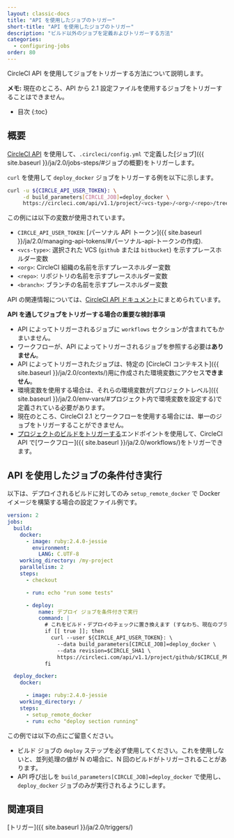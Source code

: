 ```yaml
---
layout: classic-docs
title: "API を使用したジョブのトリガー"
short-title: "API を使用したジョブのトリガー"
description: "ビルド以外のジョブを定義およびトリガーする方法"
categories:
  - configuring-jobs
order: 80
---
```


CircleCI API を使用してジョブをトリガーする方法について説明します。

**メモ:** 現在のところ、API から 2.1 設定ファイルを使用するジョブをトリガーすることはできません。

- 目次
{:toc}

## 概要

[CircleCI API](https://circleci.com/docs/api/#trigger-a-new-job) を使用して、`.circleci/config.yml` で定義した[ジョブ]({{ site.baseurl }}/ja/2.0/jobs-steps/#ジョブの概要)をトリガーします。

`curl` を使用して `deploy_docker` ジョブをトリガーする例を以下に示します。

```bash
curl -u ${CIRCLE_API_USER_TOKEN}: \
     -d build_parameters[CIRCLE_JOB]=deploy_docker \
     https://circleci.com/api/v1.1/project/<vcs-type>/<org>/<repo>/tree/<branch>
```

この例には以下の変数が使用されています。

- `CIRCLE_API_USER_TOKEN`: [パーソナル API トークン]({{ site.baseurl }}/ja/2.0/managing-api-tokens/#パーソナル-api-トークンの作成).
- `<vcs-type>`: 選択された VCS (`github` または `bitbucket`) を示すプレースホルダー変数
- `<org>`: CircleCI 組織の名前を示すプレースホルダー変数
- `<repo>`: リポジトリの名前を示すプレースホルダー変数
- `<branch>`: ブランチの名前を示すプレースホルダー変数

API の関連情報については、[CircleCI API ドキュメント](https://circleci.com/docs/api/#section=reference)にまとめられています。

**API を通してジョブをトリガーする場合の重要な検討事項**

- API によってトリガーされるジョブに `workflows` セクションが含まれてもかまいません。
- ワークフローが、API によってトリガーされるジョブを参照する必要は**ありません**。
- API によってトリガーされたジョブは、特定の [CircleCI コンテキスト]({{ site.baseurl }}/ja/2.0/contexts/)用に作成された環境変数にアクセス**できません**。
- 環境変数を使用する場合は、それらの環境変数が[プロジェクトレベル]({{ site.baseurl }}/ja/2.0/env-vars/#プロジェクト内で環境変数を設定する)で定義されている必要があります。
- 現在のところ、CircleCI 2.1 とワークフローを使用する場合には、単一のジョブをトリガーすることができません。
- [プロジェクトのビルドをトリガーする](https://circleci.com/docs/api/#trigger-a-new-build-by-project-preview)エンドポイントを使用して、CircleCI API で[ワークフロー]({{ site.baseurl }}/ja/2.0/workflows/)をトリガーできます。

## API を使用したジョブの条件付き実行

以下は、デプロイされるビルドに対してのみ `setup_remote_docker` で Docker イメージを構築する場合の設定ファイル例です。

```yaml
version: 2
jobs:
  build:
    docker:
      - image: ruby:2.4.0-jessie
        environment:
          LANG: C.UTF-8
    working_directory: /my-project
    parallelism: 2
    steps:
      - checkout

      - run: echo "run some tests"

      - deploy:
          name: デプロイ ジョブを条件付きで実行
          command: |
            # これをビルド・デプロイのチェックに置き換えます (すなわち、現在のブランチが "release")
            if [[ true ]]; then
              curl --user ${CIRCLE_API_USER_TOKEN}: \
                --data build_parameters[CIRCLE_JOB]=deploy_docker \
                --data revision=$CIRCLE_SHA1 \
                https://circleci.com/api/v1.1/project/github/$CIRCLE_PROJECT_USERNAME/$CIRCLE_PROJECT_REPONAME/tree/$CIRCLE_BRANCH
            fi

  deploy_docker:
    docker:

      - image: ruby:2.4.0-jessie
    working_directory: /
    steps:
      - setup_remote_docker
      - run: echo "deploy section running"
```

この例では以下の点にご留意ください。

- ビルド ジョブの `deploy` ステップを必ず使用してください。これを使用しないと、並列処理の値が N の場合に、N 回のビルドがトリガーされることがあります。
- API 呼び出しを `build_parameters[CIRCLE_JOB]=deploy_docker` で使用し、`deploy_docker` ジョブのみが実行されるようにします。

## 関連項目

[トリガー]({{ site.baseurl }}/ja/2.0/triggers/)
